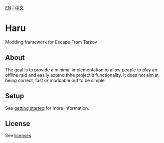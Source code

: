 [EN](README.md) | [中文](README-cn.md)

# Haru

Modding framework for Escape From Tarkov

## About

The goal is to provide a minimal implementation to allow people to play an
offline raid and easily extend thhe project's functionality.
It does not aim at being correct, fast or moddable but to be simple.

## Setup

See [getting started](Docs/dev-en.md) for more information.

## License

See [licenses](Docs/licenses-en.md)
